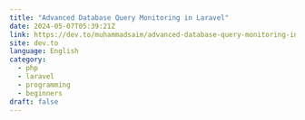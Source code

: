 ```yaml
---
title: "Advanced Database Query Monitoring in Laravel"
date: 2024-05-07T05:39:21Z
link: https://dev.to/muhammadsaim/advanced-database-query-monitoring-in-laravel-3468?utm_medium=RSS&utm_source=news.12bit.vn
site: dev.to
language: English
category:
  - php
  - laravel
  - programming
  - beginners
draft: false
---
```

